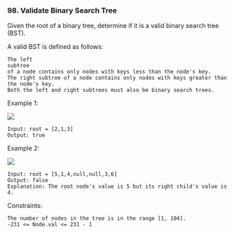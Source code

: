 ### 98. Validate Binary Search Tree

Given the root of a binary tree, determine if it is a valid binary search tree (BST).

A valid BST is defined as follows:

    The left
    subtree
    of a node contains only nodes with keys less than the node's key.
    The right subtree of a node contains only nodes with keys greater than the node's key.
    Both the left and right subtrees must also be binary search trees.

 

Example 1:

![](https://assets.leetcode.com/uploads/2020/12/01/tree1.jpg)

    Input: root = [2,1,3]
    Output: true

Example 2:

![](https://assets.leetcode.com/uploads/2020/12/01/tree2.jpg)

    Input: root = [5,1,4,null,null,3,6]
    Output: false
    Explanation: The root node's value is 5 but its right child's value is 4.

 

Constraints:

    The number of nodes in the tree is in the range [1, 104].
    -231 <= Node.val <= 231 - 1

